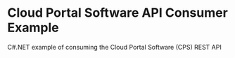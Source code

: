# Cloud Portal Software API Consumer Example
C#.NET example of consuming the Cloud Portal Software (CPS) REST API
